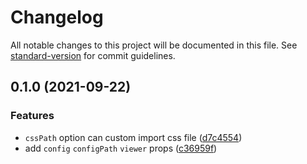 # Changelog

All notable changes to this project will be documented in this file. See [standard-version](https://github.com/conventional-changelog/standard-version) for commit guidelines.

## 0.1.0 (2021-09-22)


### Features

* `cssPath` option can custom import css file ([d7c4554](https://github.com/gxmari007/vite-plugin-twc/commit/d7c4554333211f2ea219f36587b4da27340e04a4))
* add `config` `configPath` `viewer` props ([c36959f](https://github.com/gxmari007/vite-plugin-twc/commit/c36959f343671f64a48fbb44c1ffce70abde2427))
